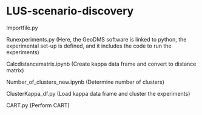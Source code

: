 # LUS-scenario-discovery

Importfile.py

Runexperiments.py (Here, the GeoDMS software is linked to python, the experimental set-up is defined, and it includes the code to run the experiments)

Calcdistancematrix.ipynb (Create kappa data frame and convert to distance matrix)

Number_of_clusters_new.ipynb (Determine number of clusters) 

ClusterKappa_df.py (Load kappa data frame and cluster the experiments) 

CART.py (Perform CART) 




